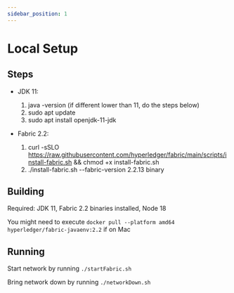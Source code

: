 ```yaml
---
sidebar_position: 1
---
```


# Local Setup

## Steps
- JDK 11:
    1. java -version (if different lower than 11, do the steps below)
    2. sudo apt update
    3. sudo apt install openjdk-11-jdk

- Fabric 2.2:
    1. curl -sSLO https://raw.githubusercontent.com/hyperledger/fabric/main/scripts/install-fabric.sh && chmod +x install-fabric.sh
    2. ./install-fabric.sh --fabric-version 2.2.13 binary

## Building
Required: JDK 11, Fabric 2.2 binaries installed, Node 18

You might need to execute `docker pull --platform amd64 hyperledger/fabric-javaenv:2.2` if on Mac

## Running

Start network by running `./startFabric.sh`

Bring network down by running `./networkDown.sh`